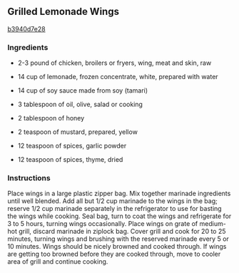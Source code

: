 ## Grilled Lemonade Wings

[b3940d7e28](http://www.food.com/recipe/grilled-lemonade-wings-129477)

### Ingredients

 - 2-3 pound of chicken, broilers or fryers, wing, meat and skin, raw

 - 14 cup of lemonade, frozen concentrate, white, prepared with water

 - 14 cup of soy sauce made from soy (tamari)

 - 3 tablespoon of oil, olive, salad or cooking

 - 2 tablespoon of honey

 - 2 teaspoon of mustard, prepared, yellow

 - 12 teaspoon of spices, garlic powder

 - 12 teaspoon of spices, thyme, dried

### Instructions

Place wings in a large plastic zipper bag. Mix together marinade ingredients until well blended. Add all but 1/2 cup marinade to the wings in the bag; reserve 1/2 cup marinade separately in the refrigerator to use for basting the wings while cooking. Seal bag, turn to coat the wings and refrigerate for 3 to 5 hours, turning wings occasionally. Place wings on grate of medium-hot grill, discard marinade in ziplock bag. Cover grill and cook for 20 to 25 minutes, turning wings and brushing with the reserved marinade every 5 or 10 minutes. Wings should be nicely browned and cooked through. If wings are getting too browned before they are cooked through, move to cooler area of grill and continue cooking.